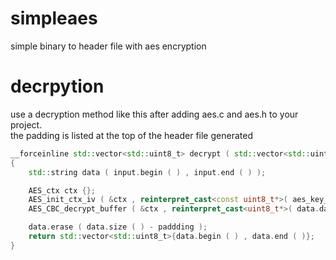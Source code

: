 # simpleaes
simple binary to header file with aes encryption

# decrpytion
use a decryption method like this after adding aes.c and aes.h to your project. <br>
the padding is listed at the top of the header file generated

```c++
__forceinline std::vector<std::uint8_t> decrypt ( std::vector<std::uint8_t> input , std::string_view aes_key_1 , std::string_view aes_key_2,  int paddding )
{
	std::string data ( input.begin ( ) , input.end ( ) );

	AES_ctx ctx {};
	AES_init_ctx_iv ( &ctx , reinterpret_cast<const uint8_t*>( aes_key_1.data(  ) ) , reinterpret_cast<const uint8_t*>( aes_key_2.data(  ) ) );
	AES_CBC_decrypt_buffer ( &ctx , reinterpret_cast<uint8_t*>( data.data ( ) ) , data.size ( ) );

	data.erase ( data.size ( ) - paddding );
	return std::vector<std::uint8_t>{data.begin ( ) , data.end ( )};
}
```
